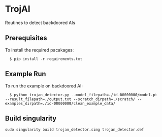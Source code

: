 # TrojAI
Routines to detect backdoored AIs

## Prerequisites

To install the required pacakages:

```
  $ pip install -r requirements.txt
```

## Example Run

To run the example on backdoored AI:
```
  $ python trojan_detector.py --model_filepath=./id-00000000/model.pt --result_filepath=./output.txt --scratch_dirpath=./scratch/ --examples_dirpath=./id-00000000/clean_example_data/
```

## Build singularity

```
sudo singularity build trojan_detector.simg trojan_detector.def
```
